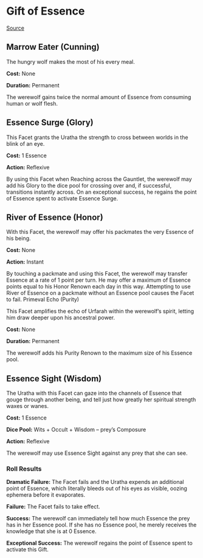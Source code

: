 # Gift of Essence

[Source](http://theonyxpath.com/the-giver-of-gifts-2-werewolf-the-forsaken/)

## Marrow Eater (Cunning)

The hungry wolf makes the most of his every meal.

**Cost:** None

**Duration:** Permanent

The werewolf gains twice the normal amount of Essence from consuming human or wolf flesh.

## Essence Surge (Glory)

This Facet grants the Uratha the strength to cross between worlds in the blink of an eye.

**Cost:** 1 Essence

**Action:** Reflexive

By using this Facet when Reaching across the Gauntlet, the werewolf may add his Glory to the dice pool for crossing over and, if successful, transitions instantly across. On an exceptional success, he regains the point of Essence spent to activate Essence Surge.

## River of Essence (Honor)

With this Facet, the werewolf may offer his packmates the very Essence of his being.

**Cost:** None

**Action:** Instant

By touching a packmate and using this Facet, the werewolf may transfer Essence at a rate of 1 point per turn. He may offer a maximum of Essence points equal to his Honor Renown each day in this way. Attempting to use River of Essence on a packmate without an Essence pool causes the Facet to fail.
Primeval Echo (Purity)

This Facet amplifies the echo of Urfarah within the werewolf’s spirit, letting him draw deeper upon his ancestral power.

**Cost:** None

**Duration:** Permanent

The werewolf adds his Purity Renown to the maximum size of his Essence pool.

## Essence Sight (Wisdom)

The Uratha with this Facet can gaze into the channels of Essence that gouge through another being, and tell just how greatly her spiritual strength waxes or wanes.

**Cost:** 1 Essence

**Dice Pool:** Wits + Occult + Wisdom – prey’s Composure

**Action:** Reflexive

The werewolf may use Essence Sight against any prey that she can see.

### Roll Results

**Dramatic Failure:** The Facet fails and the Uratha expends an additional point of Essence, which literally bleeds out of his eyes as visible, oozing ephemera before it evaporates.

**Failure:** The Facet fails to take effect.

**Success:** The werewolf can immediately tell how much Essence the prey has in her Essence pool. If she has no Essence pool, he merely receives the knowledge that she is at 0 Essence.

**Exceptional Success:** The werewolf regains the point of Essence spent to activate this Gift.
